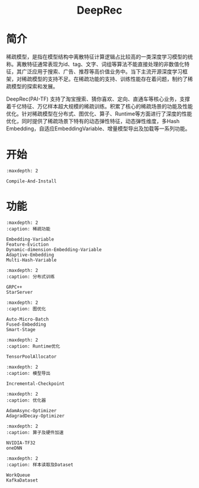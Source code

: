 <h1 align="center">
    DeepRec
</h1>

# 简介
稀疏模型，是指在模型结构中离散特征计算逻辑占比较高的一类深度学习模型的统称。离散特征通常表现为id、tag、文字、词组等算法不能直接处理的非数值化特征，其广泛应用于搜索、广告、推荐等高价值业务中。当下主流开源深度学习框架，对稀疏模型的支持不足。在稀疏功能的支持、训练性能存在着问题，制约了稀疏模型的探索和发展。 

DeepRec(PAI-TF) 支持了淘宝搜索、猜你喜欢、定向、直通车等核心业务，支撑着千亿特征、万亿样本超大规模的稀疏训练。积累了核心的稀疏场景的功能及性能优化。针对稀疏模型在分布式、图优化、算子、Runtime等方面进行了深度的性能优化，同时提供了稀疏场景下特有的动态弹性特征，动态弹性维度，多Hash Embedding，自适应EmbeddingVariable、增量模型导出及加载等一系列功能。

# 开始

```{toctree}
:maxdepth: 2

Compile-And-Install
```

# 功能

```{toctree}
:maxdepth: 2
:caption: 稀疏功能

Embedding-Variable
Feature-Eviction
Dynamic-dimension-Embedding-Variable
Adaptive-Embedding
Multi-Hash-Variable
```

```{toctree}
:maxdepth: 2
:caption: 分布式训练

GRPC++
StarServer
```

```{toctree}
:maxdepth: 2
:caption: 图优化

Auto-Micro-Batch
Fused-Embedding
Smart-Stage
```

```{toctree}
:maxdepth: 2
:caption: Runtime优化

TensorPoolAllocator
```

```{toctree}
:maxdepth: 2
:caption: 模型导出

Incremental-Checkpoint
```

```{toctree}
:maxdepth: 2
:caption: 优化器

AdamAsync-Optimizer
AdagradDecay-Optimizer
```

```{toctree}
:maxdepth: 2
:caption: 算子及硬件加速

NVIDIA-TF32
oneDNN
```

```{toctree}
:maxdepth: 2
:caption: 样本读取及Dataset

WorkQueue
KafkaDataset
```
